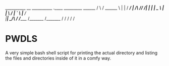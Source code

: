 __________  __      __________  .____       _________
\______   \/  \    /  \______ \ |    |     /   _____/
 |     ___/\   \/\/   /|    |  \|    |     \_____  \ 
 |    |     \        / |    `   \    |___  /        \
 |____|      \__/\  / /_______  /_______ \/_______  /
                  \/          \/        \/        \/ 

# PWDLS

A very simple bash shell script for printing the actual directory and listing the files and directories inside of it in a comfy way. 
